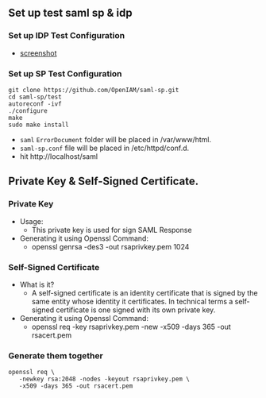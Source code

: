 ## Set up test saml sp & idp
### Set up IDP Test Configuration
* [screenshot](https://alexanderlesin.github.io/screenshots/idp.png)
### Set up SP Test Configuration
```
git clone https://github.com/OpenIAM/saml-sp.git
cd saml-sp/test
autoreconf -ivf
./configure	
make
sudo make install
```
* `saml` `ErrorDocument` folder will be placed in /var/www/html.
* `saml-sp.conf` file will be placed in /etc/httpd/conf.d.
* hit http://localhost/saml

## Private Key & Self-Signed Certificate.
### Private Key
* Usage:
	+ This private key is used for sign SAML Response
* Generating it using Openssl Command:
	+ openssl genrsa -des3 -out rsaprivkey.pem 1024

### Self-Signed Certificate
* What is it?
	+ A self-signed certificate is an identity certificate that is signed by the same entity whose identity it certificates. In technical terms a self-signed certificate is one signed with its own private key.
* Generating it using Openssl Command:
	+ openssl req -key rsaprivkey.pem -new -x509 -days 365 -out rsacert.pem
### Generate them together
	openssl req \
       -newkey rsa:2048 -nodes -keyout rsaprivkey.pem \
       -x509 -days 365 -out rsacert.pem
